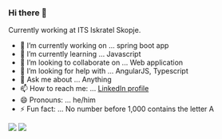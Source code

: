 ### Hi there 👋 

Currently working at ITS Iskratel Skopje. 

- 🔭 I’m currently working on ... spring boot app 
- 🌱 I’m currently learning ... Javascript
- 👯 I’m looking to collaborate on ... Web application 
- 🤔 I’m looking for help with ... AngularJS, Typescript
- 💬 Ask me about ... Anything 
- 📫 How to reach me: ... [LinkedIn profile](https://www.linkedin.com/in/filip-churlevski) 
- 😄 Pronouns: ... he/him
- ⚡ Fun fact: ... No number before 1,000 contains the letter A

<img src="https://github-readme-stats.vercel.app/api?username=zluvsand&show_icons=true"/> <img src="https://github-readme-stats.vercel.app/api/top-langs?username=filip-ch9 layout=compact"/>
